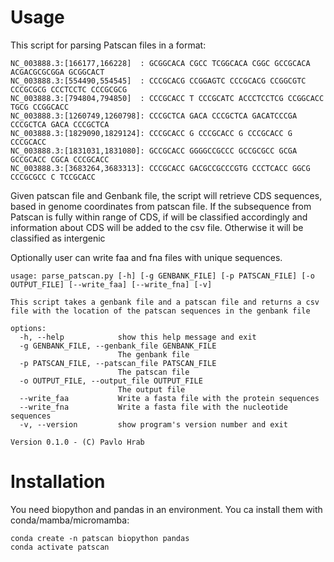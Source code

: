 # Usage
This script for parsing Patscan files in a format:

```
NC_003888.3:[166177,166228]  : GCGGCACA CGCC TCGGCACA CGGC GCCGCACA ACGACGCGCGGA GCGGCACT
NC_003888.3:[554490,554545]  : CCCGCACG CCGGAGTC CCCGCACG CCGGCGTC CCCGCGCG CCCTCCTC CCCGCGCG
NC_003888.3:[794804,794850]  : CCCGCACC T CCCGCATC ACCCTCCTCG CCGGCACC TGCG CCGGCACC
NC_003888.3:[1260749,1260798]: CCCGCTCA GACA CCCGCTCA GACATCCCGA CCCGCTCA GACA CCCGCTCA
NC_003888.3:[1829090,1829124]: CCCGCACC G CCCGCACC G CCCGCACC G CCCGCACC
NC_003888.3:[1831031,1831080]: GCCGCACC GGGGCCGCCC GCCGCGCC GCGA GCCGCACC CGCA CCCGCACC
NC_003888.3:[3683264,3683313]: CCCGCACC GACGCCGCCCGTG CCCTCACC GGCG CCCGCGCC C TCCGCACC
```

Given patscan file and Genbank file, the script will retrieve CDS sequences, based in genome coordinates from patscan file. If the subsequence from Patscan is fully within range of CDS, if will be classified accordingly and information about CDS will be added to the csv file. Otherwise it will be classified as intergenic 

Optionally user can write faa and fna files with unique sequences.

```{bash}
usage: parse_patscan.py [-h] [-g GENBANK_FILE] [-p PATSCAN_FILE] [-o OUTPUT_FILE] [--write_faa] [--write_fna] [-v]

This script takes a genbank file and a patscan file and returns a csv file with the location of the patscan sequences in the genbank file

options:
  -h, --help            show this help message and exit
  -g GENBANK_FILE, --genbank_file GENBANK_FILE
                        The genbank file
  -p PATSCAN_FILE, --patscan_file PATSCAN_FILE
                        The patscan file
  -o OUTPUT_FILE, --output_file OUTPUT_FILE
                        The output file
  --write_faa           Write a fasta file with the protein sequences
  --write_fna           Write a fasta file with the nucleotide sequences
  -v, --version         show program's version number and exit

Version 0.1.0 - (C) Pavlo Hrab
```

# Installation

You need biopython and pandas in an environment. You ca install them with conda/mamba/micromamba:

```{bash}
conda create -n patscan biopython pandas
conda activate patscan
```

